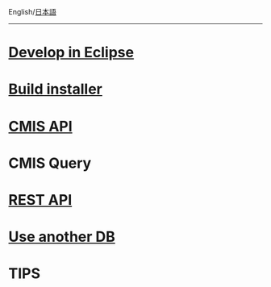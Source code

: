 English/[日本語](https://github.com/aegif/NemakiWare/wiki/%E9%96%8B%E7%99%BA)
***
# [Develop in Eclipse](https://github.com/aegif/NemakiWare/wiki/Development_-Development-in-Eclipse)
# [Build installer](https://github.com/aegif/NemakiWare/wiki/Development_-Build-installer)
# [CMIS API](https://github.com/aegif/NemakiWare/wiki/Development_-CMIS-API)
# CMIS Query
# [REST API](https://github.com/aegif/NemakiWare/wiki/Development_-REST-API)
# [Use another DB](https://github.com/aegif/NemakiWare/wiki/Note-on-writing-another-DAO)
# TIPS